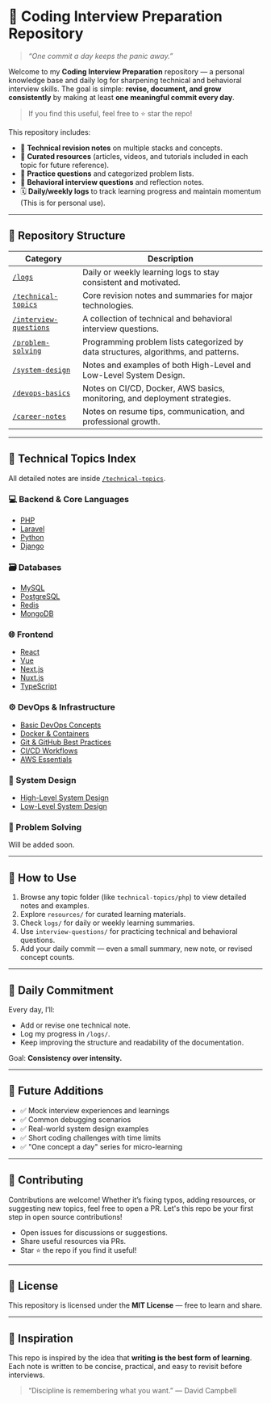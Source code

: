 # 🧠 Coding Interview Preparation Repository

> *“One commit a day keeps the panic away.”*

Welcome to my **Coding Interview Preparation** repository — a personal knowledge base and daily log for sharpening technical and behavioral interview skills.
The goal is simple: **revise, document, and grow consistently** by making at least **one meaningful commit every day**.

> If you find this useful, feel free to ⭐ star the repo!

This repository includes:

* 📘 **Technical revision notes** on multiple stacks and concepts.
* 🔗 **Curated resources** (articles, videos, and tutorials included in each topic for future reference).
* 🧩 **Practice questions** and categorized problem lists.
* 💬 **Behavioral interview questions** and reflection notes.
* 🗓️ **Daily/weekly logs** to track learning progress and maintain momentum (This is for personal use).

---

## 📁 Repository Structure

| Category                                        | Description                                                                         |
| ----------------------------------------------- | ----------------------------------------------------------------------------------- |
| [`/logs`](./logs)                               | Daily or weekly learning logs to stay consistent and motivated.                     |
| [`/technical-topics`](./technical-topics)       | Core revision notes and summaries for major technologies.                           |
| [`/interview-questions`](./interview-questions) | A collection of technical and behavioral interview questions.                       |
| [`/problem-solving`](./problem-solving)         | Programming problem lists categorized by data structures, algorithms, and patterns. |
| [`/system-design`](./system-design)             | Notes and examples of both High-Level and Low-Level System Design.                  |
| [`/devops-basics`](./devops-basics)             | Notes on CI/CD, Docker, AWS basics, monitoring, and deployment strategies.          |
| [`/career-notes`](./career-notes)               | Notes on resume tips, communication, and professional growth.                       |

---

## 🧩 Technical Topics Index

All detailed notes are inside [`/technical-topics`](./technical-topics).

### 💻 Backend & Core Languages

* [PHP](./technical-topics/php/README.md)
* [Laravel](./technical-topics/laravel/README.md)
* [Python](./technical-topics/python/README.md)
* [Django](./technical-topics/django/README.md)

### 🗃️ Databases

* [MySQL](./technical-topics/mysql/README.md)
* [PostgreSQL](./technical-topics/postgresql/README.md)
* [Redis](./technical-topics/redis/README.md)
* [MongoDB](./technical-topics/mongodb/README.md)

### 🌐 Frontend

* [React](./technical-topics/react/README.md)
* [Vue](./technical-topics/vue/README.md)
* [Next.js](./technical-topics/next/README.md)
* [Nuxt.js](./technical-topics/nuxt/README.md)
* [TypeScript](./technical-topics/typescript/README.md)

### ⚙️ DevOps & Infrastructure

* [Basic DevOps Concepts](./devops-basics/README.md)
* [Docker & Containers](./devops-basics/docker.md)
* [Git & GitHub Best Practices](./devops-basics/git.md)
* [CI/CD Workflows](./devops-basics/cicd.md)
* [AWS Essentials](./devops-basics/aws.md)

### 🧠 System Design

* [High-Level System Design](./system-design/high-level/README.md)
* [Low-Level System Design](./system-design/low-level/README.md)

### 🧮 Problem Solving

Will be added soon.
<!-- * [Arrays & Strings](./problem-solving/arrays.md)
* [Linked Lists](./problem-solving/linked-lists.md)
* [Stacks & Queues](./problem-solving/stacks-queues.md)
* [Trees & Graphs](./problem-solving/trees-graphs.md)
* [Dynamic Programming](./problem-solving/dp.md)
* [Math & Number Theory](./problem-solving/math.md)
* [Patterns (Sliding Window, Two Pointers, etc.)](./problem-solving/patterns.md) -->

---

## 🧭 How to Use

1. Browse any topic folder (like `technical-topics/php`) to view detailed notes and examples.
2. Explore `resources/` for curated learning materials.
3. Check `logs/` for daily or weekly learning summaries.
4. Use `interview-questions/` for practicing technical and behavioral questions.
5. Add your daily commit — even a small summary, new note, or revised concept counts.

---

## 🌱 Daily Commitment

Every day, I’ll:

* Add or revise one technical note.
* Log my progress in `/logs/`.
* Keep improving the structure and readability of the documentation.

Goal: **Consistency over intensity.**

---

## 🧰 Future Additions

* ✅ Mock interview experiences and learnings
* ✅ Common debugging scenarios
* ✅ Real-world system design examples
* ✅ Short coding challenges with time limits
* ✅ "One concept a day" series for micro-learning

---

## 🤝 Contributing

Contributions are welcome! Whether it’s fixing typos, adding resources, or suggesting new topics, feel free to open a PR. Let's this repo be your first step in open source contributions!

* Open issues for discussions or suggestions.
* Share useful resources via PRs.
* Star ⭐ the repo if you find it useful!

---

## 📜 License

This repository is licensed under the **MIT License** — free to learn and share.

---

## 🧩 Inspiration

This repo is inspired by the idea that **writing is the best form of learning**.
Each note is written to be concise, practical, and easy to revisit before interviews.

> “Discipline is remembering what you want.” — David Campbell
